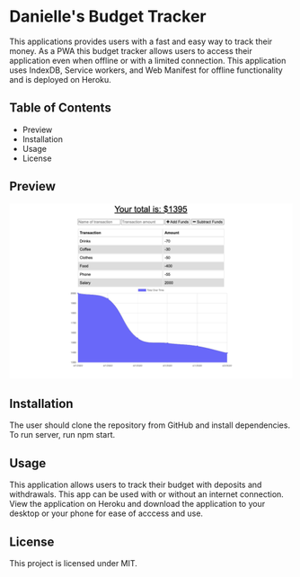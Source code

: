 # Danielle's Budget Tracker
This applications provides users with a fast and easy way to track their money. As a PWA this budget tracker allows users to access their application even when offline or with a limited connection. This application uses IndexDB, Service workers, and Web Manifest for offline functionality and is deployed on Heroku.

## Table of Contents
* Preview
* Installation
* Usage
* License 

## Preview
![screenshot of the buget tracker](./assets/budget-tracker-screenshot.png)

## Installation
The user should clone the repository from GitHub and install dependencies. To run server, run npm start.

## Usage
This application allows users to track their budget with deposits and withdrawals. This app can be used with or without an internet connection. View the application on Heroku and download the application to your desktop or your phone for ease of acccess and use. 

## License 
This project is licensed under MIT.

